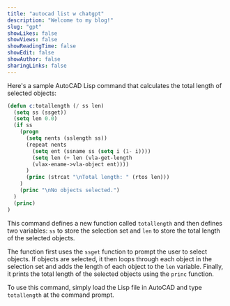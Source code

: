 ```yaml
---
title: "autocad list w chatgpt"
description: "Welcome to my blog!"
slug: "gpt"
showLikes: false
showViews: false
showReadingTime: false
showEdit: false
showAuthor: false
sharingLinks: false
---
```



Here's a sample AutoCAD Lisp command that calculates the total length of selected objects:

```lisp
(defun c:totallength (/ ss len)
  (setq ss (ssget))
  (setq len 0.0)
  (if ss
    (progn
      (setq nents (sslength ss))
      (repeat nents
        (setq ent (ssname ss (setq i (1- i))))
        (setq len (+ len (vla-get-length 
        (vlax-ename->vla-object ent))))
      )
      (princ (strcat "\nTotal length: " (rtos len)))
    )
    (princ "\nNo objects selected.")
  )
  (princ)
)
```

This command defines a new function called `totallength` and then defines two variables: `ss` to store the selection set and `len` to store the total length of the selected objects.

The function first uses the `ssget` function to prompt the user to select objects. If objects are selected, it then loops through each object in the selection set and adds the length of each object to the `len` variable. Finally, it prints the total length of the selected objects using the `princ` function.

To use this command, simply load the Lisp file in AutoCAD and type `totallength` at the command prompt.
